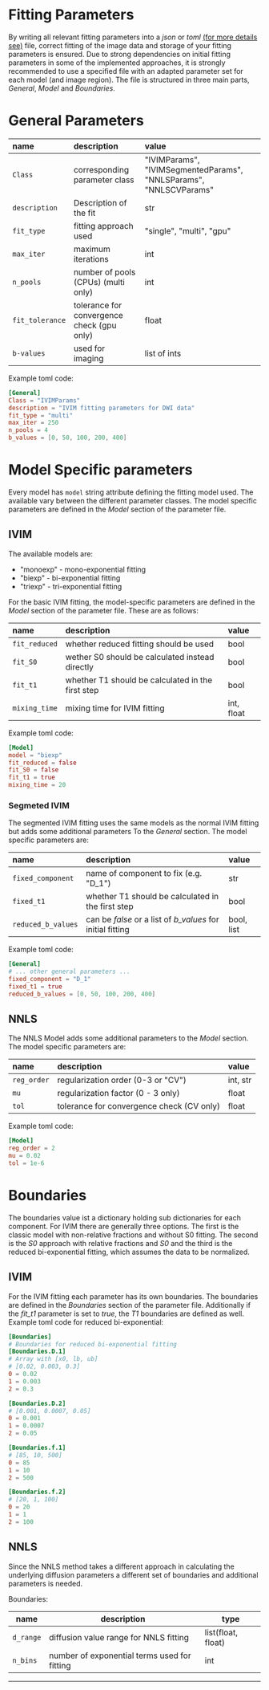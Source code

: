 # Fitting Parameters

By writing all relevant fitting parameters into a *json* or *toml* [(for more details see)](Fitting.md) file, correct fitting of the image data and storage of your
fitting parameters is ensured. Due to strong dependencies on initial fitting parameters in some of the implemented
approaches, it is strongly recommended to use a specified file with an adapted parameter set for each model
(and image region). The file is structured in three main parts, *General*, *Model* and *Boundaries*.

# General Parameters

| name              | description                                 | value                                                              |
|:------------------|:--------------------------------------------|:-------------------------------------------------------------------|
| ``Class``         | corresponding parameter class               | "IVIMParams",  "IVIMSegmentedParams", "NNLSParams", "NNLSCVParams" |
| ``description``   | Description of the fit                      | str                                                                |
| ``fit_type``      | fitting approach used                       | "single", "multi", "gpu"                                           |
| ``max_iter``      | maximum iterations                          | int                                                                |
| ``n_pools``       | number of pools (CPUs) (multi only)         | int                                                                |
| ``fit_tolerance`` | tolerance for convergence check  (gpu only) | float                                                              |
| ``b-values``      | used for imaging                            | list of ints                                                       |


Example toml code:

``` toml
[General]
Class = "IVIMParams"
description = "IVIM fitting parameters for DWI data"
fit_type = "multi"
max_iter = 250
n_pools = 4
b_values = [0, 50, 100, 200, 400]
```

# Model Specific parameters

Every model has ``model`` string attribute defining the fitting model used. The available vary between the different
parameter classes. The model specific parameters are defined in the *Model* section of the parameter file.

## IVIM

The available models are:
- "monoexp" - mono-exponential fitting
- "biexp" - bi-exponential fitting
- "triexp" - tri-exponential fitting

For the basic IVIM fitting, the model-specific parameters are defined in the *Model* section of the parameter file.
These are as follows:

| name             | description                                       | value      |
|:-----------------|:--------------------------------------------------|:-----------|
| ``fit_reduced``  | whether reduced fitting should be used            | bool       |
| ``fit_S0``       | wether S0 should be calculated instead directly   | bool       |
| ``fit_t1``       | whether T1 should be calculated in the first step | bool       |
| ``mixing_time``  | mixing time for IVIM fitting                      | int, float |

Example toml code:

``` toml
[Model]
model = "biexp"
fit_reduced = false
fit_S0 = false
fit_t1 = true
mixing_time = 20
```

### Segmeted IVIM

The segmented IVIM fitting uses the same models as the normal IVIM fitting but adds some additional parameters To the 
*General* section. The model specific parameters are:

| name                 | description                                                   | value      |
|:---------------------|:--------------------------------------------------------------|:-----------|
| ``fixed_component``  | name of component to fix (e.g. "D_1")                         | str        |
| ``fixed_t1``         | whether T1 should be calculated in the first step             | bool       |
| ``reduced_b_values`` | can be *false* or a list of *b_values* for initial fitting    | bool, list |

Example toml code:

``` toml
[General]
# ... other general parameters ...
fixed_component = "D_1"
fixed_t1 = true
reduced_b_values = [0, 50, 100, 200, 400]
```

## NNLS

The NNLS Model adds some additional parameters to the *Model* section. The model specific parameters are:

| name            | description                               | value      |
|:----------------|:------------------------------------------|:-----------|
| ``reg_order``   | regularization order (0-3 or "CV")        | int, str   |
| ``mu``          | regularization factor (0 - 3 only)        | float      |
| ``tol``         | tolerance for convergence check (CV only) | float      |

Example toml code:

``` toml
[Model]
reg_order = 2
mu = 0.02
tol = 1e-6
```

# Boundaries

The boundaries value ist a dictionary holding sub dictionaries for each component. For IVIM there are generally three 
options. The first is the classic model with non-relative fractions and without S0 fitting. The second is the *S0* 
approach with relative fractions and *S0* and the third is the reduced bi-exponential fitting, which assumes the data to
be normalized.

## IVIM
For the IVIM fitting each parameter has its own boundaries. The boundaries are defined in the *Boundaries* section of 
the parameter file. Additionally if the *fit_t1* parameter is set to *true*, the *T1* boundaries are defined as well.
Example toml code for reduced bi-exponential:

``` toml
[Boundaries]
# Boundaries for reduced bi-exponential fitting
[Boundaries.D.1]
# Array with [x0, lb, ub]
# [0.02, 0.003, 0.3]
0 = 0.02
1 = 0.003
2 = 0.3

[Boundaries.D.2]
# [0.001, 0.0007, 0.05]
0 = 0.001
1 = 0.0007
2 = 0.05

[Boundaries.f.1]
# [85, 10, 500]
0 = 85
1 = 10
2 = 500

[Boundaries.f.2]
# [20, 1, 100]
0 = 20
1 = 1
2 = 100
```

## NNLS

Since the NNLS method takes a different approach in calculating the underlying diffusion parameters a different set of boundaries and additional parameters is needed.

Boundaries:

| name        | description                                  | type               |
|-------------|----------------------------------------------|--------------------|
| ``d_range`` | diffusion value range for NNLS fitting       | list(float, float) |
| ``n_bins``  | number of exponential terms used for fitting | int                |

---
